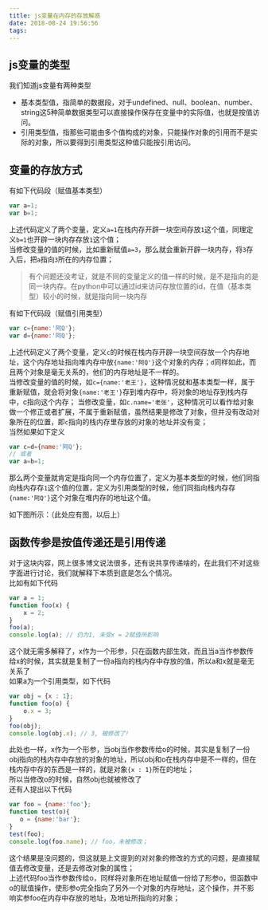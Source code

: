 ```yaml
---
title: js变量在内存的存放解惑
date: 2018-08-24 19:56:56
tags:
---
```

## js变量的类型

我们知道js变量有两种类型
 * 基本类型值，指简单的数据段，对于undefined、null、boolean、number、string这5种简单数据类型可以直接操作保存在变量中的实际值，也就是按值访问。
 * 引用类型值，指那些可能由多个值构成的对象，只能操作对象的引用而不是实际的对象，所以要得到引用类型这种值只能按引用访问。

## 变量的存放方式

有如下代码段（赋值基本类型）
```javascript
var a=1;
var b=1;
```
上述代码定义了两个变量，定义`a=1`在栈内存开辟一块空间存放`1`这个值，同理定义`b=1`也开辟一块内存存放`1`这个值；  
当修改变量的值的时候，比如重新赋值`a=3`，那么就会重新开辟一块内存，将`3`存入后，把`a`指向`3`所在的内存位置；
> 有个问题还没考证，就是不同的变量定义的值一样的时候，是不是指向的是同一块内存。在python中可以通过id来访问存放位置的id，在值（基本类型）较小的时候，就是指向同一块内存

有如下代码段（赋值引用类型）
```javascript
var c={name:'阿Q'};
var d={name:'阿Q'};
```
上述代码定义了两个变量，定义`c`的时候在栈内存开辟一块空间存放一个内存地址，这个内存地址指向堆内存中放`{name:'阿Q'}`这个对象的内存；`d`同样如此，而且两个对象是毫无关系的，他们的内存地址是不一样的。  
当修改变量的值的时候，如`c={name:'老王'}`，这种情况就和基本类型一样，属于重新赋值，就会将对象`{name:'老王'}`存到堆内存中，将对象的地址存到栈内存中，c指向这个内存； 
当修改变量，如`c.name='老张'`，这种情况可以看作给对象做一个修正或者扩展，不属于重新赋值，虽然结果是修改了对象，但并没有改动对象所在的位置，即`c`指向的栈内存里存放的对象的地址并没有变；  
当然如果如下定义
```javascript
var c=d={name:'阿Q'};
// 或者
var a=b=1;
```
那么两个变量就肯定是指向同一个内存位置了，定义为基本类型的时候，他们同指向栈内存存`1`这个值的位置，定义为引用类型的时候，他们同指向栈内存存`{name:'阿Q'}`这个对象在堆内存的地址这个值。  

如下图所示：（此处应有图，以后上）

## 函数传参是按值传递还是引用传递

对于这块内容，网上很多博文说法很多，还有说共享传递啥的，在此我们不对这些字面进行讨论，我们就解释下本质到底是怎么个情况。  
比如有如下代码
```javascript
var a = 1;
function foo(x) {
    x = 2;
}
foo(a);
console.log(a); // 仍为1, 未受x = 2赋值所影响
```
这个就无需多解释了，x作为一个形参，只在函数内部生效，而且当a当作参数传给x的时候，其实就是复制了一份a指向的栈内存中存放的值，所以a和x就是毫无关系了  
如果a为一个引用类型，如下代码
```javascript
var obj = {x : 1};
function foo(o) {
    o.x = 3;
}
foo(obj);
console.log(obj.x); // 3, 被修改了!
```
此处也一样，x作为一个形参，当obj当作参数传给o的时候，其实是复制了一份obj指向的栈内存中存放的对象的地址，所以obj和o在栈内存中是不一样的，但在栈内存中存的东西是一样的，就是对象`{x : 1}`所在的地址；  
所以当修改o的时候，自然obj也就被修改了  
还有人提出以下代码  
```javascript
var foo = {name:'foo'};
function test(o){
   o = {name:'bar'};  
}
test(foo);
console.log(foo.name); // foo，未被修改；
```
这个结果是没问题的，但这就是上文提到的对对象的修改的方式的问题，是直接赋值去修改变量，还是去修改对象的属性；  
上述代码foo当作参数传给o，同样将对象所在地址赋值一份给了形参o，但函数中o的赋值操作，使形参o完全指向了另外一个对象的内存地址，这个操作，并不影响实参foo在内存中存放的地址，及地址所指向的对象；  